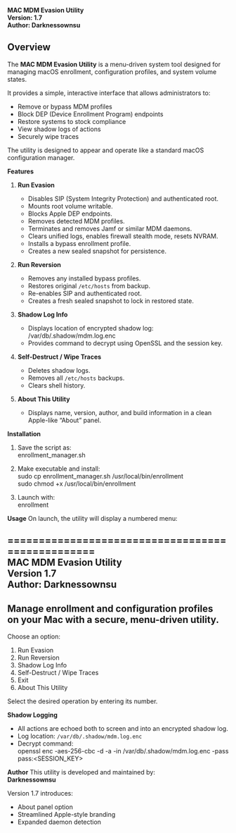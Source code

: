 **MAC MDM Evasion Utility**  
**Version: 1.7**  
**Author: Darknessownsu**  

## **Overview**
The **MAC MDM Evasion Utility** is a menu-driven system tool designed for managing macOS enrollment, configuration profiles, and system volume states.  

It provides a simple, interactive interface that allows administrators to:  
- Remove or bypass MDM profiles  
- Block DEP (Device Enrollment Program) endpoints  
- Restore systems to stock compliance  
- View shadow logs of actions  
- Securely wipe traces  

The utility is designed to appear and operate like a standard macOS configuration manager.  

**Features**
1. **Run Evasion**  
   - Disables SIP (System Integrity Protection) and authenticated root.  
   - Mounts root volume writable.  
   - Blocks Apple DEP endpoints.  
   - Removes detected MDM profiles.  
   - Terminates and removes Jamf or similar MDM daemons.  
   - Clears unified logs, enables firewall stealth mode, resets NVRAM.  
   - Installs a bypass enrollment profile.  
   - Creates a new sealed snapshot for persistence.  

2. **Run Reversion**  
   - Removes any installed bypass profiles.  
   - Restores original `/etc/hosts` from backup.  
   - Re-enables SIP and authenticated root.  
   - Creates a fresh sealed snapshot to lock in restored state.  

3. **Shadow Log Info**  
   - Displays location of encrypted shadow log:  
     /var/db/.shadow/mdm.log.enc  
   - Provides command to decrypt using OpenSSL and the session key.  

4. **Self-Destruct / Wipe Traces**  
   - Deletes shadow logs.  
   - Removes all `/etc/hosts` backups.  
   - Clears shell history.  

5. **About This Utility**  
   - Displays name, version, author, and build information in a clean Apple-like “About” panel.  

**Installation**
1. Save the script as:  
   enrollment_manager.sh  

2. Make executable and install:  
   sudo cp enrollment_manager.sh /usr/local/bin/enrollment  
   sudo chmod +x /usr/local/bin/enrollment  

3. Launch with:  
   enrollment  

**Usage**
On launch, the utility will display a numbered menu:  

=================================================  
        MAC MDM Evasion Utility  
        Version 1.7  
        Author: Darknessownsu  
-------------------------------------------------  
 Manage enrollment and configuration profiles  
 on your Mac with a secure, menu-driven utility.  
-------------------------------------------------  

Choose an option:  
  1. Run Evasion  
  2. Run Reversion  
  3. Shadow Log Info  
  4. Self-Destruct / Wipe Traces  
  5. Exit  
  6. About This Utility  

Select the desired operation by entering its number.  

**Shadow Logging**
- All actions are echoed both to screen and into an encrypted shadow log.  
- Log location: `/var/db/.shadow/mdm.log.enc`  
- Decrypt command:  
  openssl enc -aes-256-cbc -d -a -in /var/db/.shadow/mdm.log.enc -pass pass:<SESSION_KEY>  

**Author**
This utility is developed and maintained by:  
**Darknessownsu**  

Version 1.7 introduces:  
- About panel option  
- Streamlined Apple-style branding  
- Expanded daemon detection  
